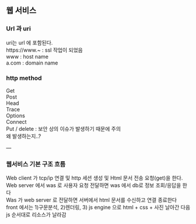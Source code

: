 
## 웹 서비스

### Url 과 uri 
uri는 url 에 포함된다. <br/>
https://www.~  : ssl 작업이 되었음<br/>
www : host name<br/>
a.com : domain name<br/>


### http method
Get<br/>
Post <br/>
Head<br/>
Trace<br/>
Options<br/>
Connect<br/>
Put / delete : 보안 상의 이슈가 발생하기 때문에 주의<br/>
왜 발생하는지..?<br/>

—
### 웹서비스 기본 구조 흐름
Web client 가 tcp/ip 연결 및 http 세션 생성 및 Html 문서 전송 요청(get)을 한다. <br/>
Web server 에서 was 로 사용자 요청 전달하면 was 에서 db로 정보 조회/응답을 한다<br/>
Was 가 web server 로 전달하면 서버에서 html 문서를 수신하고 연결 종료한다 <br/>
front 에서는 1)구문분석, 2)렌더링, 3) js engine 으로 html + css + 사진 날아간 다음 js 순서대로 리소스가 날라감 <br>
